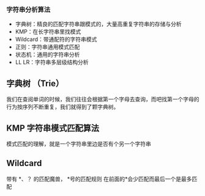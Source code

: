 ### 字符串分析算法

* 字典树：精良的匹配字符串跟模式的，大量高重复字符串的存储与分析
* KMP：在长字符串里找模式
* Wildcard：带通配符的字符串模式
* 正则：字符串通用模式匹配
* 状态机：通用的字符串分析
* LL LR：字符串多层级结构分析

## 字典树 （Trie）

我们在查阅单词的时候，我们往往会根据第一个字母去查询，而吧找第一个字母的行为按序列不断重复，我们就得到了颗字典树。

## KMP 字符串模式匹配算法
模式匹配的理解，就是一个字符串里边是否有个另一个字符串

## Wildcard
带有 *、？ 的匹配魔兽，
*号的匹配规则 在前面的\*会少匹配而最后一个是最多匹配
